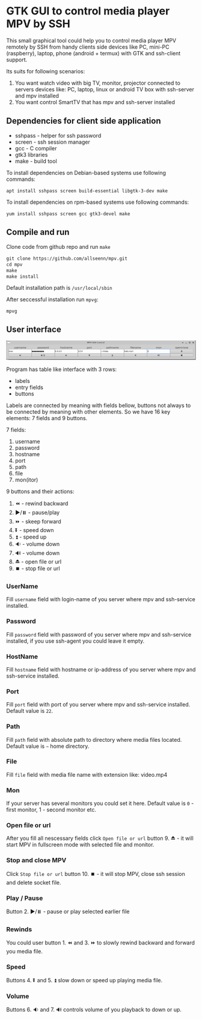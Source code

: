# GTK GUI to control media player MPV by SSH

This small graphical tool could help you to control media player MPV remotely by SSH from handy clients side devices like PC, mini-PC (raspberry), laptop, phone (android + termux) with GTK and ssh-client support.

Its suits for following scenarios:

1. You want watch video with big TV, monitor, projector connected to servers devices like: PC, laptop, linux or android TV box with ssh-server and mpv installed
2. You want control SmartTV that has mpv and ssh-server installed

## Dependencies for client side application

- sshpass - helper for ssh password
- screen - ssh session manager
- gcc - C compiler
- gtk3 libraries
- make - build tool

To install dependencies on Debian-based systems use following commands:
```
apt install sshpass screen build-essential libgtk-3-dev make
```

To install dependencies on rpm-based systems use following commands:

```
yum install sshpass screen gcc gtk3-devel make
```

## Compile and run

Clone code from github repo and run `make`

```
git clone https://github.com/allseenn/mpv.git
cd mpv
make
make install
```

Default installation path is `/usr/local/sbin`

After seccessful installation run `mpvg`:

```
mpvg
```

## User interface

<img src="img/01.png">

Program has table like interface with 3 rows:

- labels
- entry fields
- buttons

Labels are connected by meaning with fields bellow, buttons not always to be connected by meaning with other elements.
So we have 16 key elements: 7 fields and 9 buttons.

7 fields:

1. username
2. password
3. hostname
4. port
5. path
6. file
7. mon(itor)

9 buttons and their actions:

1. ⏪ - rewind backward
2. ▶️/⏸️ - pause/play
3. ⏩ - skeep forward
4. ⏬ - speed down
5. ⏫ - speed up
6. 🔉 - volume down
7. 🔊 - volume down
9. ⏏️ - open file or url
10. ⏹️ - stop file or url

### UserName

Fill `username` field with login-name of you server where mpv and ssh-service installed.

### Password

Fill `password` field with password of you server where mpv and ssh-service installed, if you use ssh-agent you could leave it empty.

### HostName

Fill `hostname` field with hostname or ip-address of you server where mpv and ssh-service installed.

### Port

Fill `port` field with port of you server where mpv and ssh-service installed. Default value is `22`.

### Path

Fill `path` field with absolute path to directory where media files located. Default value is `~` home directory.

### File

Fill `file` field with  media file name with extension like: video.mp4

### Mon

If your server has several monitors you could set it here. Default value is `0` - first monitor, 1 - second monitor etc.

### Open file or url

After you fill all nescessary fields click `Open file or url` button 9. ⏏️ - it will start MPV in fullscreen mode with selected file and monitor.

### Stop and close MPV

Click `Stop file or url` button 10. ⏹️ - it will stop MPV, close ssh session and delete socket file.

### Play / Pause

Button 2. ▶️/⏸️ - pause or play selected earlier file

### Rewinds

You could user button 1. ⏪ and  3. ⏩ to slowly rewind backward and forward you media file.

### Speed

Buttons 4. ⏬  and 5. ⏫ slow down or speed up playing media file.

### Volume

Buttons 6. 🔉 and 7. 🔊 controls volume of you playback to down or up.